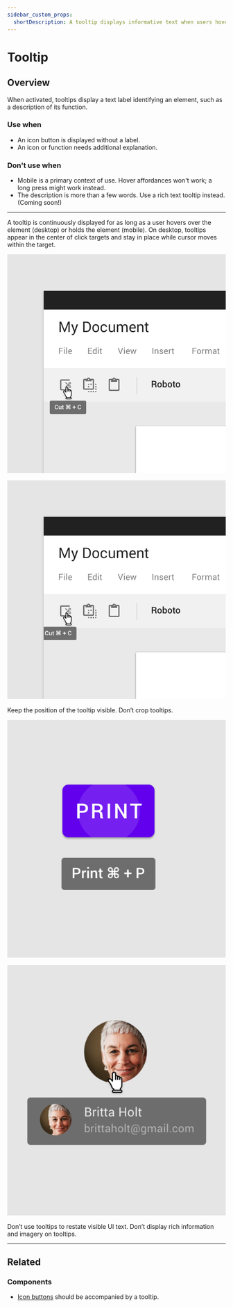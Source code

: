 ```yaml
---
sidebar_custom_props:
  shortDescription: A tooltip displays informative text when users hover over, focus on, or tap an element.
---
```


# Tooltip

<ComponentVisual
  figmaUrl="https://www.figma.com/embed?embed_host=share&url=https%3A%2F%2Fwww.figma.com%2Fproto%2FjIaSWZuuakVJeFlT4oz3XF%2FTooltip%3Fscaling%3Dmin-zoom%26page-id%3D0%253A1%26node-id%3D1%253A790"
  storybookUrl="https://forge.tylerdev.io/main/?path=/story/components-tooltip--default" />

## Overview

When activated, tooltips display a text label identifying an element, such as a description of its function.

### Use when

- An icon button is displayed without a label. 
- An icon or function needs additional explanation. 

### Don't use when

- Mobile is a primary context of use. Hover affordances won't work; a long press might work instead. 
- The description is more than a few words. Use a rich text tooltip instead. (Coming soon!)

---

<DoDontGrid>
  <DoDontTextSection>
    <DoDontText type="do">A tooltip is continuously displayed for as long as a user hovers over the element (desktop) or holds the element (mobile).</DoDontText>
    <DoDontText type="do">On desktop, tooltips appear in the center of click targets and stay in place while cursor moves within the target.</DoDontText>
  </DoDontTextSection>
</DoDontGrid>

<DoDontGrid>
  <DoDontRow>
  <DoDontImage>

![#](./images/tooltip-position-do.png)

  </DoDontImage>
  <DoDontImage>

![#](./images/tooltip-position-dont.png)

  </DoDontImage>
  </DoDontRow>
  <DoDontRow>
    <DoDont type="do">Keep the position of the tooltip visible.</DoDont>
    <DoDont type="dont">Don’t crop tooltips.</DoDont>
  </DoDontRow>
</DoDontGrid>

<DoDontGrid titleText=" ">
  <DoDontRow>
  <DoDontImage>

![#](./images/tooltip-dont.png)

  </DoDontImage>
    <DoDontImage>

![#](./images/tooltip-dont-2.png)

  </DoDontImage>
  </DoDontRow>
  <DoDontRow>
    <DoDont type="dont">Don’t use tooltips to restate visible UI text.</DoDont>
    <DoDont type="dont">Don’t display rich information and imagery on tooltips.</DoDont>
  </DoDontRow>
</DoDontGrid>

---

## Related 

### Components
- [Icon buttons](/components/buttons/icon-button) should be accompanied by a tooltip.
